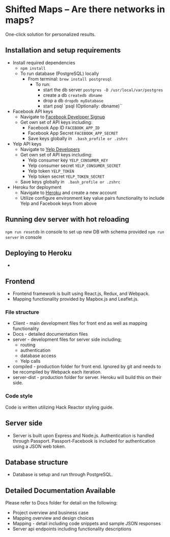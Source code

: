# Shifted Maps – Are there networks in maps?
One-click solution for personalized results.

## Installation and setup requirements
* Install required dependencies
  * `npm install`
  * To run database (PostgreSQL) locally
    * From terminal: `brew install postgresql`
      * To run:
        * start the db server `postgres -D /usr/local/var/postgres`
        * create a db `createdb dbname`
        * drop a db `dropdb myDatabase`
        * start psql `psql (Optionally: dbname)``
* Facebook API keys
  * Navigate to [Facebook Developer Signup](https://developers.facebook.com/products/login)
  * Get own set of API keys including:
    * Facebook App ID `FACEBOOK_APP_ID`
    * Facebook App Secret `FACEBOOK_APP_SECRET`
    * Save keys globally in ` .bash_profile or .zshrc`
* Yelp API keys
  * Navigate to [Yelp Developers](https://www.yelp.com/developers/)
  * Get own set of API keys including:
    * Yelp consumer key `YELP_CONSUMER_KEY`
    * Yelp consumer secret `YELP_CONSUMER_SECRET`
    * Yelp token `YELP_TOKEN`
    * Yelp token secret `YELP_TOKEN_SECRET`
  * Save keys globally in ` .bash_profile or .zshrc`
* Heroku for deployment
  * Navigate to [Heroku](https://heroku.com) and create a new account
  * Utilize configure environment key value pairs functionality to include Yelp and Facebook keys from above

## Running dev server with hot reloading
`npm run resetdb` in console to set up new DB with schema provided
`npm run server` in console

## Deploying to Heroku
* 

## Frontend
* Frontend framework is built using React.js, Redux, and Webpack.
* Mapping functionality provided by Mapbox.js and Leaflet.js.

### File structure
* Client - main development files for front end as well as mapping functionality
* Docs - detailed documentation files
* server - development files for server side including;
  * routing
  * authentication
  * database access
  * Yelp calls
* compiled - production folder for front end. Ignored by git and needs to be recompiled by Webpack each iteration.
* server-dist - production folder for server. Heroku will build this on their side.

### Code style
Code is written utilizing Hack Reactor styling guide.

## Server side
* Server is built upon Express and Node.js. Authentication is handled through Passport. Passport-Facebook is included for authentication using a JSON web token.

## Database structure
* Database is setup and run through PostgreSQL.

## Detailed Documentation Available
Please refer to Docs folder for detail on the following:
* Project overview and business case
* Mapping overview and design choices
* Mapping - detail including code snippets and sample JSON responses
* Server api endpoints including functionality descriptions
